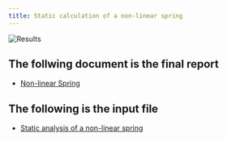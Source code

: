 ```yaml
---
title: Static calculation of a non-linear spring
---
```


![Results](/ccxtuts/StaticNonLinSpringfiles/Spring_NL.png)

## The follwing document is the final report
- [Non-linear Spring](/ccxtuts/StaticNonLinSpringfiles/SpingTension_NL.pdf)
## The following is the input file
- [Static analysis of a non-linear spring](/ccxtuts/StaticNonLinSpringfiles/spring_nl.txt)